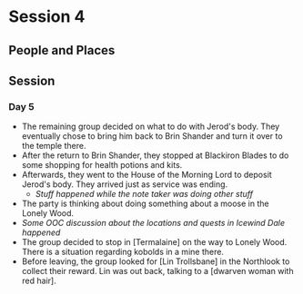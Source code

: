 # Session 4
## People and Places

## Session
### Day 5
* The remaining group decided on what to do with Jerod's body. They eventually chose to bring him back to Brin Shander and turn it over to the temple there.
* After the return to Brin Shander, they stopped at Blackiron Blades to do some shopping for health potions and kits.
* Afterwards, they went to the House of the Morning Lord to deposit Jerod's body. They arrived just as service was ending.
	* _Stuff happened while the note taker was doing other stuff_
* The party is thinking about doing something about a moose in the Lonely Wood.
* _Some OOC discussion about the locations and quests in Icewind Dale happened_
* The group decided to stop in [Termalaine] on the way to Lonely Wood. There is a situation regarding kobolds in a mine there.
* Before leaving, the group looked for [Lin Trollsbane] in the Northlook to collect their reward. Lin was out back, talking to a [dwarven woman with red hair].
<!--stackedit_data:
eyJoaXN0b3J5IjpbLTY3MjY4NDU0MSw5NDgzODU1MzIsMTc3Nj
U4MDE5NCwtMTU2NzM3MDcxMF19
-->